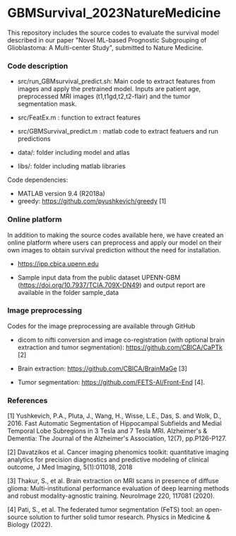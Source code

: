 # GBMSurvival_2023NatureMedicine


This repository includes the source codes to evaluate the survival model described in our paper
"Novel ML-based Prognostic Subgrouping of Glioblastoma: A Multi-center Study", submitted to Nature Medicine.

### Code description

- src/run_GBMsurvival_predict.sh: Main code to extract features from images and apply the pretrained model.
Inputs are patient age, preprocessed MRI images (t1,t1gd,t2,t2-flair) and the tumor segmentation mask. 


- src/FeatEx.m : function to extract features

- src/GBMSurvival_predict.m : matlab code to extract featuers and run predictions

- data/: folder including model and atlas
- libs/: folder including matlab libraries

Code dependencies:

- MATLAB version 9.4 (R2018a)
- greedy: https://github.com/pyushkevich/greedy [1]


### Online platform
In addition to making the source codes available here, we have created an online platform where users can preprocess and apply our model on their own images to obtain survival prediction without the need for installation.

- https://ipp.cbica.upenn.edu

- Sample input data from the public dataset UPENN-GBM (https://doi.org/10.7937/TCIA.709X-DN49) and output report are available in the folder sample_data

### Image preprocessing

Codes for the image preprocessing are available through GitHub
- dicom to nifti conversion and image co-registration (with optional brain extraction and  tumor segmentation): https://github.com/CBICA/CaPTk [2]

- Brain extraction: https://github.com/CBICA/BrainMaGe [3]

- Tumor segmentation: https://github.com/FETS-AI/Front-End [4].


### References
[1]   Yushkevich, P.A., Pluta, J., Wang, H., Wisse, L.E., Das, S. and Wolk, D., 2016. Fast Automatic Segmentation of Hippocampal Subfields and Medial Temporal Lobe Subregions in 3 Tesla and 7 Tesla MRI. Alzheimer's & Dementia: The Journal of the Alzheimer's Association, 12(7), pp.P126-P127.

[2] Davatzikos et al. Cancer imaging phenomics toolkit: quantitative imaging analytics for precision diagnostics and predictive modeling of clinical outcome, J Med Imaging, 5(1):011018, 2018

[3] Thakur, S., et al. Brain extraction on MRI scans in presence of diffuse glioma: Multi-institutional performance evaluation of deep learning methods and robust modality-agnostic training. NeuroImage 220, 117081 (2020).

[4] Pati, S., et al. The federated tumor segmentation (FeTS) tool: an open-source solution to further solid tumor research. Physics in Medicine & Biology (2022).
